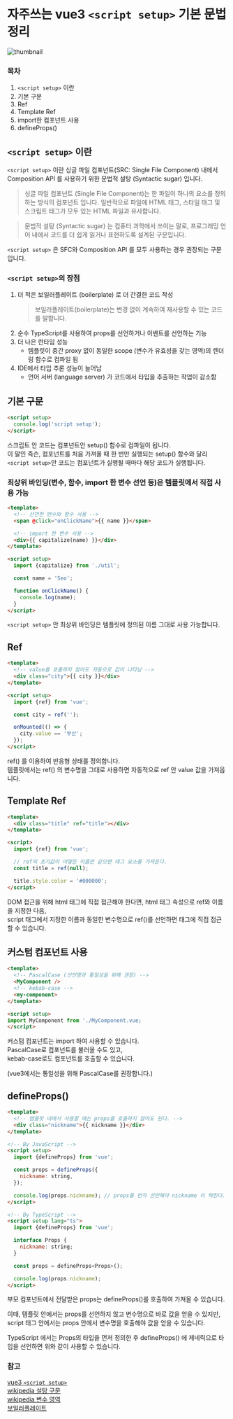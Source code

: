# 자주쓰는 vue3 `<script setup>` 기본 문법 정리

![thumbnail](thumbnail/3.png)

### 목차

1. `<script setup>` 이란
2. 기본 구문
3. Ref
4. Template Ref
5. import한 컴포넌트 사용
6. defineProps()

## `<script setup>` 이란

`<script setup>` 이란 싱글 파일 컴포넌트(SRC: Single File Component) 내에서 Composition API 를 사용하기 위한 문법적 설탕 (Syntactic sugar) 입니다.

> 싱글 파일 컴포넌트 (Single File Component)는 한 파일이 하나의 요소를 정의하는 방식의 컴포넌트 입니다. 일반적으로 파일에 HTML 태그, 스타일 태그 및 스크립트 태그가 모두 있는 HTML 파일과 유사합니다.

> 문법적 설탕 (Syntactic sugar) 는 컴퓨터 과학에서 쓰이는 말로, 프로그래밍 언어 내에서 코드를 더 쉽게 읽거나 표현하도록 설계된 구문입니다.

`<script setup>` 은 SFC와 Composition API 를 모두 사용하는 경우 권장되는 구문입니다.

### `<script setup>`의 장점

1. 더 적은 보일러플레이트 (boilerplate) 로 더 간결한 코드 작성
   > 보일러플레이트(boilerplate)는 변경 없이 계속하여 재사용할 수 있는 코드를 말합니다.
2. 순수 TypeScript를 사용하여 props를 선언하거나 이벤트를 선언하는 기능
3. 더 나은 런타임 성능
   - 템플릿이 중간 proxy 없이 동일한 scope (변수가 유효성을 갖는 영역)의 렌더링 함수로 컴파일 됨
4. IDE에서 타입 추론 성능이 늘어남
   - 언어 서버 (language server) 가 코드에서 타입을 추출하는 작업이 감소함

## 기본 구문

```html
<script setup>
  console.log('script setup');
</script>
```

스크립트 안 코드는 컴포넌트안 setup() 함수로 컴파일이 됩니다.  
이 말인 즉슨, 컴포넌트를 처음 가져올 때 한 번만 실행되는 setup() 함수와 달리 `<script setup>`안 코드는 컴포넌트가 실행될 때마다 해당 코드가 실행됩니다.

### 최상위 바인딩(변수, 함수, import 한 변수 선언 등)은 템플릿에서 직접 사용 가능

```html
<template>
  <!-- 선언한 변수와 함수 사용 -->
  <span @click="onClickName">{{ name }}</span>

  <!-- import 한 변수 사용 -->
  <div>{{ capitalize(name) }}</div>
</template>

<script setup>
  import {capitalize} from './util';

  const name = 'Seo';

  function onClickName() {
    console.log(name);
  }
</script>
```

`<script setup>` 안 최상위 바인딩은 템플릿에 정의된 이름 그대로 사용 가능합니다.

## Ref

```html
<template>
  <!-- value를 호출하지 않아도 자동으로 값이 나타남 -->
  <div class="city">{{ city }}</div>
</template>

<script setup>
  import {ref} from 'vue';

  const city = ref('');

  onMounted(() => {
    city.value == '부산';
  });
</script>
```

ref() 를 이용하여 반응형 상태를 정의합니다.  
템플릿에서는 ref() 의 변수명을 그대로 사용하면 자동적으로 ref 안 value 값을 가져옵니다.

## Template Ref

```html
<template>
  <div class="title" ref="title"></div>
</template>

<script>
  import {ref} from 'vue';

  // ref의 초기값이 어떻든 이름만 같으면 태그 요소를 가져온다.
  const title = ref(null);

  title.style.color = '#000000';
</script>
```

DOM 접근을 위해 html 태그에 직접 접근해야 한다면, html 태그 속성으로 ref와 이름을 지정한 다음,  
script 태그에서 지정한 이름과 동일한 변수명으로 ref()를 선언하면 태그에 직접 접근할 수 있습니다.

## 커스텀 컴포넌트 사용

```html
<template>
  <!-- PascalCase (선언명과 통일성을 위해 권장) -->
  <MyComponent />
  <!-- kebab-case -->
  <my-component>
</template>

<script setup>
import MyComponent from './MyComponent.vue;
</script>
```

커스텀 컴포넌트는 import 하여 사용할 수 있습니다.  
PascalCase로 컴포넌트를 불러올 수도 있고,  
kebab-case로도 컴포넌트를 호출할 수 있습니다.

(vue3에서는 통일성을 위해 PascalCase를 권장합니다.)

## defineProps()

```html
<template>
  <!-- 템플릿 내에서 사용할 때는 props를 호출하지 않아도 된다. -->
  <div class="nickname">{{ nickname }}</div>
</template>

<!-- By JavaScript -->
<script setup>
  import {defineProps} from 'vue';

  const props = defineProps({
    nickname: string,
  });

  console.log(props.nickname); // props를 먼저 선언해야 nickname 이 찍힌다.
</script>

<!-- By TypeScript -->
<script setup lang="ts">
  import {defineProps} from 'vue';

  interface Props {
    nickname: string;
  }

  const props = defineProps<Props>();

  console.log(props.nickname);
</script>
```

부모 컴포넌트에서 전달받은 props는 defineProps()를 호출하여 가져올 수 있습니다.

이때, 템플릿 안에서는 props를 선언하지 않고 변수명으로 바로 값을 얻을 수 있지만,  
script 태그 안에서는 props 안에서 변수명을 호출해야 값을 얻을 수 있습니다.

TypeScript 에서는 Props의 타입을 먼저 정의한 후 defineProps() 에 제네릭으로 타입을 선언하면 위와 같이 사용할 수 있습니다.

### 참고

[vue3 `<script setup>`](https://vuejs.org/api/sfc-script-setup.html)  
[wikipedia 설탕 구문](https://en.wikipedia.org/wiki/Syntactic_sugar)  
[wikipedia 변수 영역](https://ko.wikipedia.org/wiki/%EB%B3%80%EC%88%98_%EC%98%81%EC%97%AD)  
[보일러플레이트](http://www.terms.co.kr/boilerplate.htm)
